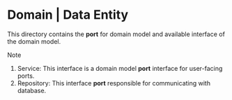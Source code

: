 # Domain | Data Entity

This directory contains the **port** for domain model and available interface of the domain model.

Note

1. Service: This interface is a domain model **port** interface for user-facing ports.
2. Repository: This interface **port** responsible for communicating with database.